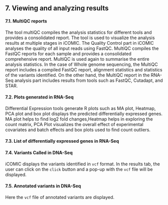 ## 7. Viewing and analyzing results

#### 7.1. MultiQC reports
The tool multiQC compiles the analysis statistics for different tools and provides a consolidated report. The tool is used to visualize the analysis results at multiple stages in iCOMIC. The Quality Control part in iCOMIC analyses the quality of all input reads using FastQC. MultiQC compiles the FastQC reports for each sample and provides a consolidated comprehensive report. MultiQC is used again to summarise the entire analysis statistics. In the case of Whole genome sequencing, the MultiQC report includes a compiled FastQC report, alignment statistics and statistics of the variants identified. On the other hand, the MultiQC report in the RNA-Seq analysis part includes results from tools such as FastQC, Cutadapt, and STAR.

#### 7.2. Plots generated in RNA-Seq
Differential Expression tools generate R plots such as MA plot, Heatmap, PCA plot and box plot displays the predicted differentially expressed genes. MA plot helps to find log2 fold changes,Heatmap helps in exploring the count matrix, PCA Plot visualizes the overall effect of experimental covariates and batch effects and box plots used to find count outliers.
#### 7.3. List of differentially expressed genes in RNA-Seq
#### 7.4. Variants Called in DNA-Seq
iCOMIC displays the variants identified in `vcf` format. In the results tab, the user can click on the `click` button and a pop-up with the `vcf` file will be displayed. 
#### 7.5. Annotated variants in DNA-Seq
Here the `vcf` file of annotated variants are displayed.
